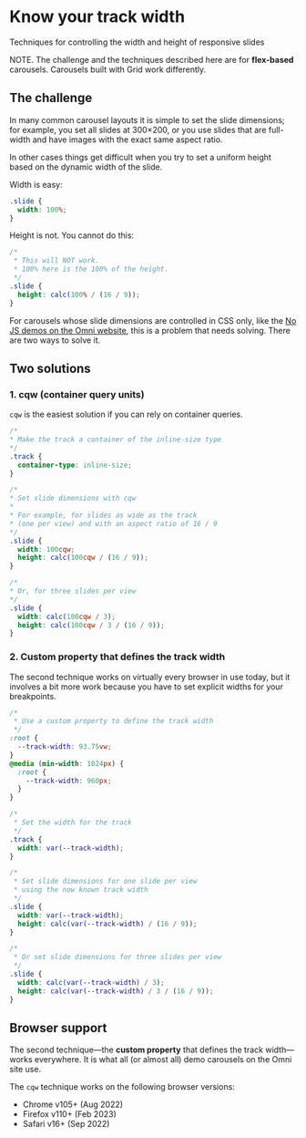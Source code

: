 
Know your track width
================================================================================

Techniques for controlling the width and height of responsive slides

NOTE. The challenge and the techniques described here are for **flex-based** carousels.
Carousels built with Grid work differently.


The challenge
---------------------------------------

In many common carousel layouts it is simple to set the slide dimensions;
for example, you set all slides at 300×200, or you use slides that are
full-width and have images with the exact same aspect ratio.

In other cases things get difficult when you try to set a uniform height
based on the dynamic width of the slide.

Width is easy:

```css
.slide {
  width: 100%;
}
```

Height is not. You cannot do this:

```css
/*
 * This will NOT work.
 * 100% here is the 100% of the height.
 */
.slide {
  height: calc(100% / (16 / 9));
}
```

For carousels whose slide dimensions are controlled in CSS only,
like the [No JS demos on the Omni website](https://omnicarousel.dev/demos/no-js/),
this is a problem that needs solving. There are two ways to solve it.


Two solutions
----------------------------------------

### 1. cqw (container query units)

`cqw` is the easiest solution if you can rely on container queries.

```css
/*
* Make the track a container of the inline-size type
*/
.track {
  container-type: inline-size;
}

/*
* Set slide dimensions with cqw
*
* For example, for slides as wide as the track
* (one per view) and with an aspect ratio of 16 / 9
*/
.slide {
  width: 100cqw;
  height: calc(100cqw / (16 / 9));
}

/*
* Or, for three slides per view
*/
.slide {
  width: calc(100cqw / 3);
  height: calc(100cqw / 3 / (16 / 9));
}
```

### 2. Custom property that defines the track width

The second technique works on virtually every browser in use today,
but it involves a bit more work because you have
to set explicit widths for your breakpoints.

```css
/*
 * Use a custom property to define the track width
 */
:root {
  --track-width: 93.75vw;
}
@media (min-width: 1024px) {
  :root {
    --track-width: 960px;
  }
}

/*
 * Set the width for the track
 */
.track {
  width: var(--track-width);
}

/*
 * Set slide dimensions for one slide per view
 * using the now known track width
 */
.slide {
  width: var(--track-width);
  height: calc(var(--track-width) / (16 / 9));
}

/*
 * Or set slide dimensions for three slides per view
 */
.slide {
  width: calc(var(--track-width) / 3);
  height: calc(var(--track-width) / 3 / (16 / 9));
}
```


Browser support
----------------------------------------

The second technique—the **custom property** that defines the track width—works everywhere.
It is what all (or almost all) demo carousels on the Omni site use.

The `cqw` technique works on the following browser versions:

-   Chrome v105+ (Aug 2022)
-   Firefox v110+ (Feb 2023)
-   Safari v16+ (Sep 2022)
